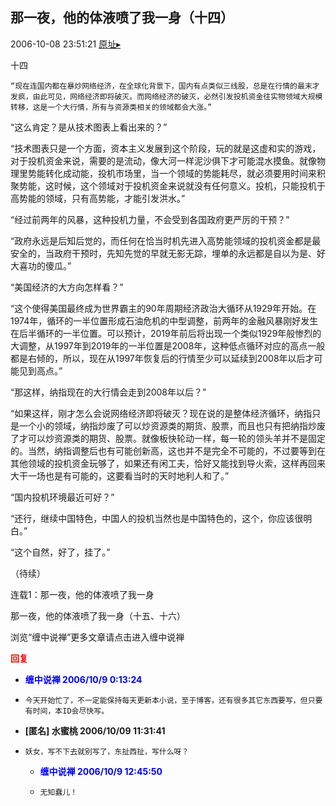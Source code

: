 ## 那一夜，他的体液喷了我一身（十四）
2006-10-08 23:51:21
[原址▸](http://www.fxgan.com/chan_time/2006_07_12/282.htm)



 



 十四

    “现在连国内都在暴炒网络经济，在全球化背景下，国内有点类似三线股，总是在行情的最末才发疯，由此可见，网络经济即将破灭。而网络经济的破灭，必然引发投机资金往实物领域大规模转移，这是一个大行情，所有与资源类相关的领域都会大涨。”

  “这么肯定？是从技术图表上看出来的？”


  “技术图表只是一个方面，资本主义发展到这个阶段，玩的就是这虚和实的游戏，对于投机资金来说，需要的是流动，像大河一样泥沙俱下才可能混水摸鱼。就像物理里势能转化成动能，投机市场里，当一个领域的势能耗尽，就必须要用时间来积聚势能，这时候，这个领域对于投机资金来说就没有任何意义。投机，只能投机于高势能的领域，只有高势能，才能引发洪水。”


 “经过前两年的风暴，这种投机力量，不会受到各国政府更严厉的干预？”


  “政府永远是后知后觉的，而任何在恰当时机先进入高势能领域的投机资金都是最安全的，当政府干预时，先知先觉的早就无影无踪，埋单的永远都是自以为是、好大喜功的傻瓜。”


  “美国经济的大方向怎样看？”


  “这个使得美国最终成为世界霸主的90年周期经济政治大循环从1929年开始。在1974年，循环的一半位置形成石油危机的中型调整，前两年的金融风暴刚好发生在后半循环的一半位置。可以预计，2019年前后将出现一个类似1929年般惨烈的大调整，从1997年到2019年的一半位置是2008年，这种低点循环对应的高点一般都是右倾的，所以，现在从1997年恢复后的行情至少可以延续到2008年以后才可能见到高点。”


  “那这样，纳指现在的大行情会走到2008年以后？”


  “如果这样，刚才怎么会说网络经济即将破灭？现在说的是整体经济循环，纳指只是一个小的领域，纳指炒废了可以炒资源类的期货、股票，而且也只有把纳指炒废了才可以炒资源类的期货、股票。就像板快轮动一样，每一轮的领头羊并不是固定的。当然，纳指调整后也有可能创新高，这也并不是完全不可能的，不过要等到在其他领域的投机资金玩够了，如果还有闲工夫，恰好又能找到导火索，这样再回来大干一场也是有可能的，这要看当时的天时地利人和了。”


  “国内投机环境最近可好？”


  “还行，继续中国特色，中国人的投机当然也是中国特色的，这个，你应该很明白。”


  “这个自然，好了，挂了。”
   
   （待续）


 


 


 连载1：那一夜，他的体液喷了我一身


 


 那一夜，他的体液喷了我一身（十五、十六）


 


 
  浏览“缠中说禅”更多文章请点击进入缠中说禅
 





<font color='red'>**回复**</font>


- **<font color='blue'>缠中说禅 2006/10/9 0:13:24</font>**
- ```
  今天开始忙了，不一定能保持每天更新本小说，至于博客，还有很多其它东西要写，但只要有时间，本ID会尽快写。
  ```
- **[匿名] 水蜜桃  2006/10/09 11:31:41**
- ```
  妖女，写不下去就别写了，东扯西扯，写什么呀？ 
  ```
   - **<font color='blue'>缠中说禅 2006/10/9 12:45:50</font>**
   - ```
     无知蠢儿！
     ```
